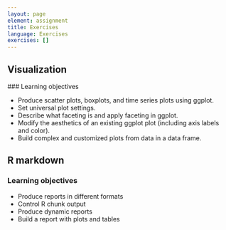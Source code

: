 ```yaml
---
layout: page
element: assignment
title: Exercises
language: Exercises
exercises: []
---
```


## Visualization

### Learning objectives

- Produce scatter plots, boxplots, and time series plots using ggplot.
- Set universal plot settings.
- Describe what faceting is and apply faceting in ggplot.
- Modify the aesthetics of an existing ggplot plot (including axis labels and color).
- Build complex and customized plots from data in a data frame.

## R markdown

### Learning objectives

- Produce reports in different formats
- Control R chunk output
- Produce dynamic reports
- Build a report with plots and tables
